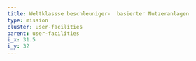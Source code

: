 ```yaml
---
title: Weltklassse beschleuniger-  basierter Nutzeranlagen
type: mission
cluster: user-facilities
parent: user-facilities
i_x: 31.5
i_y: 32
---
```

